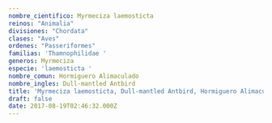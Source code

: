 ```yaml
---
nombre_cientifico: Myrmeciza laemosticta
reinos: "Animalia"
divisiones: "Chordata"
clases: "Aves"
ordenes: "Passeriformes"
familias: 'Thamnophilidae '
generos: Myrmeciza
especie: 'laemosticta '
nombre_comun: Hormiguero Alimaculado
nombre_ingles: Dull-mantled Antbird
title: 'Myrmeciza laemosticta, Dull-mantled Antbird, Hormiguero Alimaculado'
draft: false
date: 2017-08-19T02:46:32.000Z
---
```


